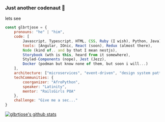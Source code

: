 ### Just another codenaut 👋
lets see
```javascript
const glbrtjose = {
    pronouns: "he" | "him",
    code: [
        Javascript, Typescript, HTML, CSS, Ruby (I wish), Python, Java],
        tools: [Angular, IOnic, React (soon), Redux (almost there),
        Node (kind of.. and by that I mean nestjs),
        Storybook (wth is this, heard from it somewhere),
        Styled-Components (nope), Jest (Jezz),
        Docker (podman but know none of them, but soon i will...)
    ],
    architecture: ["microservices", "event-driven", "design system pattern"],
    techCommunities: {
        coorganizer: "AfroPython",
        speaker: "Latinity",
        mentor: "RailsGirls POA"
    },
    challenge: "Give me a sec..."
}
```
[![glbrtjose's github stats](https://github-readme-stats.vercel.app/api?username=glbrtjose)](https://github.com/anuraghazra/github-readme-stats)
<!--JS
**glbrtjose/glbrtjose** is a ✨ _special_ ✨ repository because its `README.md` (this file) appears on your GitHub profile.

Here are some ideas to get you started:

- 🔭 I’m currently working on ...
- 🌱 I’m currently learning ...
- 👯 I’m looking to collaborate on ...
- 🤔 I’m looking for help with ...
- 💬 Ask me about ...
- 📫 How to reach me: ...
- 😄 Pronouns: ...
- ⚡ Fun fact: ...
-->
